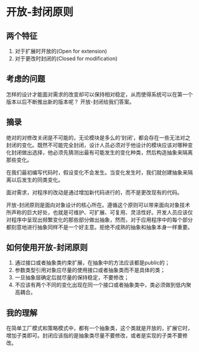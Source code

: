 # 开放-封闭原则

## 两个特征

1. 对于扩展时开放的(Open for extension)
2. 对于更改时封闭的(Closed for modification)

## 考虑的问题

怎样的设计才能面对需求的改变却可以保持相对稳定，从而使得系统可以在第一个版本以后不断推出新的版本呢？
开放-封闭给我们答案。

## 摘录

绝对的对修改关闭是不可能的，无论模块是多么的‘封闭’，都会存在一些无法对之封闭的变化。既然不可能完全封闭，设计人员必须对于他设计的模块应该对哪种变化封闭做出选择，他必须先猜测出最有可能发生的变化种类，然后构造抽象来隔离那些变化。

在我们最初编写代码时，假设变化不会发生。当变化发生时，我们就创建抽象来隔离以后发生的同类变化。

面对需求，对程序的改动是通过增加新代码进行的，而不是更改现有的代码。

开放-封闭原则是面向对象设计的核心所在。遵循这个原则可以带来面向对象技术所声称的巨大好处，也就是可维护、可扩展、可复用、灵活性好。开发人员应该仅对程序中呈现出频繁变化的那些部分做出抽象，然而，对于应用程序中的每个部分都刻意地进行抽象同样不是一个好主意。拒绝不成熟的抽象和抽象本身一样重要。

## 如何使用开放-封闭原则

1. 通过接口或者抽象类约束扩展，在抽象中的方法应该都是public的；
2. 参数类型引用对象应尽量的使用接口或者抽象类而不是具体的类；
3. 一旦抽象层确定后就尽量的保持稳定，不要修改；
4. 不应该有两个不同的变化出现在同一个接口或者抽象类中，类必须做到低内聚高耦合。

## 我的理解

在简单工厂模式和策略模式中，都有一个抽象类，这个类就是开放的，扩展它时，增加子类即可。封闭应该指的是抽象类尽量不要修改，或者是实现的子类不要修改。
